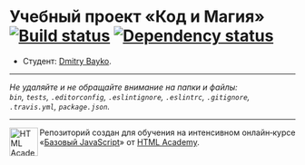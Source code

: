 # Учебный проект «Код и Магия» [![Build status][travis-image]][travis-url] [![Dependency status][dependency-image]][dependency-url]

* Студент: [Dmitry Bayko](https://up.htmlacademy.ru/javascript/8/user/184881).

---

_Не удаляйте и не обращайте внимание на папки и файлы:_<br>
_`bin`, `tests`, `.editorconfig`, `.eslintignore`, `.eslintrc`, `.gitignore`, `.travis.yml`, `package.json`._

---

<a href="https://htmlacademy.ru/intensive/javascript"><img align="left" width="50" height="50" title="HTML Academy" src="https://up.htmlacademy.ru/static/img/intensive/javascript/logo-for-github.svg"></a>

Репозиторий создан для обучения на интенсивном онлайн‑курсе «[Базовый JavaScript](https://htmlacademy.ru/intensive/javascript)» от [HTML Academy](https://htmlacademy.ru).

[travis-image]: https://travis-ci.org/htmlacademy-javascript/184881-code-and-magick.svg?branch=master
[travis-url]: https://travis-ci.org/htmlacademy-javascript/184881-code-and-magick
[dependency-image]: https://david-dm.org/htmlacademy-javascript/184881-code-and-magick.svg?style=flat-square
[dependency-url]: https://david-dm.org/htmlacademy-javascript/184881-code-and-magick

